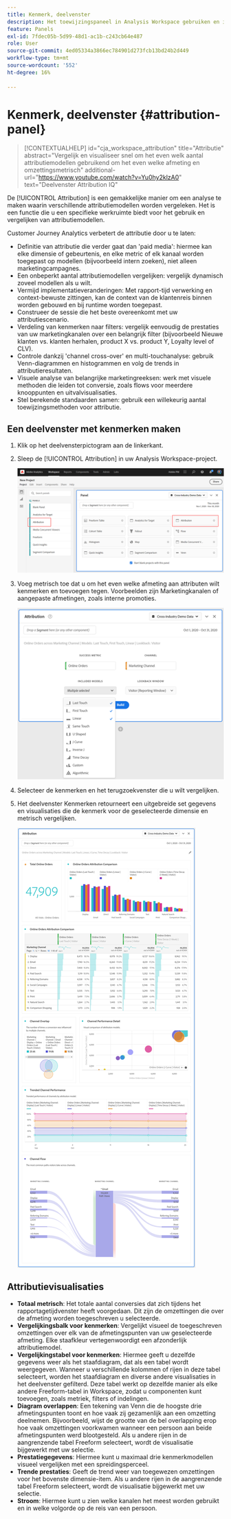 ```yaml
---
title: Kenmerk, deelvenster
description: Het toewijzingspaneel in Analysis Workspace gebruiken en interpreteren.
feature: Panels
exl-id: 7fdec05b-5d99-48d1-ac1b-c243cb64e487
role: User
source-git-commit: 4ed05334a3866ec784901d273fcb13bd24b2d449
workflow-type: tm+mt
source-wordcount: '552'
ht-degree: 16%

---
```


# Kenmerk, deelvenster {#attribution-panel}

>[!CONTEXTUALHELP]
>id="cja_workspace_attribution"
>title="Attributie"
>abstract="Vergelijk en visualiseer snel om het even welk aantal attributiemodellen gebruikend om het even welke afmeting en omzettingsmetrisch"
>additional-url="https://www.youtube.com/watch?v=Yu0hy2klzA0" text="Deelvenster Attribution IQ"


De [!UICONTROL Attribution] is een gemakkelijke manier om een analyse te maken waarin verschillende attributiemodellen worden vergeleken. Het is een functie die u een specifieke werkruimte biedt voor het gebruik en vergelijken van attributiemodellen.

Customer Journey Analytics verbetert de attributie door u te laten:

* Definitie van attributie die verder gaat dan &#39;paid media&#39;: hiermee kan elke dimensie of gebeurtenis, en elke metric of elk kanaal worden toegepast op modellen (bijvoorbeeld intern zoeken), niet alleen marketingcampagnes.
* Een onbeperkt aantal attributiemodellen vergelijken: vergelijk dynamisch zoveel modellen als u wilt.
* Vermijd implementatieveranderingen: Met rapport-tijd verwerking en context-bewuste zittingen, kan de context van de klantenreis binnen worden gebouwd en bij runtime worden toegepast.
* Construeer de sessie die het beste overeenkomt met uw attributiescenario.
* Verdeling van kenmerken naar filters: vergelijk eenvoudig de prestaties van uw marketingkanalen over een belangrijk filter (bijvoorbeeld Nieuwe klanten vs. klanten herhalen, product X vs. product Y, Loyalty level of CLV).
* Controle dankzij &#39;channel cross-over&#39; en multi-touchanalyse: gebruik Venn-diagrammen en histogrammen en volg de trends in attributieresultaten.
* Visuele analyse van belangrijke marketingreeksen: werk met visuele methoden die leiden tot conversie, zoals flows voor meerdere knooppunten en uitvalvisualisaties.
* Stel berekende standaarden samen: gebruik een willekeurig aantal toewijzingsmethoden voor attributie.

## Een deelvenster met kenmerken maken

1. Klik op het deelvensterpictogram aan de linkerkant.
1. Sleep de [!UICONTROL Attribution] in uw Analysis Workspace-project.

   ![Het venster Nieuw project markeert het deelvenster Kenmerken.](assets/Attribution_Panel_1.png)

1. Voeg metrisch toe dat u om het even welke afmeting aan attributen wilt kenmerken en toevoegen tegen. Voorbeelden zijn Marketingkanalen of aangepaste afmetingen, zoals interne promoties.

   ![Het venster van het deelvenster Kenmerken dat verschillende geselecteerde afmetingen en metriek toont.](assets/attribution_panel2.png)

1. Selecteer de kenmerken en het terugzoekvenster die u wilt vergelijken.

1. Het deelvenster Kenmerken retourneert een uitgebreide set gegevens en visualisaties die de kenmerk voor de geselecteerde dimensie en metrisch vergelijken.

   ![De visualisaties in het deelvenster Kenmerken die geselecteerde metriek en dimensies vergelijken.](assets/attr_panel_vizs.png)

## Attributievisualisaties

* **Totaal metrisch**: Het totale aantal conversies dat zich tijdens het rapportagetijdvenster heeft voorgedaan. Dit zijn de omzettingen die over de afmeting worden toegeschreven u selecteerde.
* **Vergelijkingsbalk voor kenmerken**: Vergelijkt visueel de toegeschreven omzettingen over elk van de afmetingspunten van uw geselecteerde afmeting. Elke staafkleur vertegenwoordigt een afzonderlijk attributiemodel.
* **Vergelijkingstabel voor kenmerken**: Hiermee geeft u dezelfde gegevens weer als het staafdiagram, dat als een tabel wordt weergegeven. Wanneer u verschillende kolommen of rijen in deze tabel selecteert, worden het staafdiagram en diverse andere visualisaties in het deelvenster gefilterd. Deze tabel werkt op dezelfde manier als elke andere Freeform-tabel in Workspace, zodat u componenten kunt toevoegen, zoals metriek, filters of indelingen.
* **Diagram overlappen**: Een tekening van Venn die de hoogste drie afmetingspunten toont en hoe vaak zij gezamenlijk aan een omzetting deelnemen. Bijvoorbeeld, wijst de grootte van de bel overlapping erop hoe vaak omzettingen voorkwamen wanneer een persoon aan beide afmetingspunten werd blootgesteld. Als u andere rijen in de aangrenzende tabel Freeform selecteert, wordt de visualisatie bijgewerkt met uw selectie.
* **Prestatiegegevens**: Hiermee kunt u maximaal drie kenmerkmodellen visueel vergelijken met een spreidingsperceel.
* **Trende prestaties**: Geeft de trend weer van toegewezen omzettingen voor het bovenste dimensie-item. Als u andere rijen in de aangrenzende tabel Freeform selecteert, wordt de visualisatie bijgewerkt met uw selectie.
* **Stroom**: Hiermee kunt u zien welke kanalen het meest worden gebruikt en in welke volgorde op de reis van een persoon.
